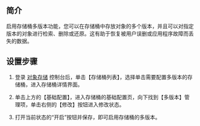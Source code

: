 ## 简介
启用存储桶多版本功能，您可以在存储桶中存放对象的多个版本，并且可以对指定版本的对象进行检索、删除或还原。这有助于恢复被用户误删或应用程序故障而丢失的数据。

## 设置步骤
1. 登录 [对象存储](https://console.cloud.tencent.com/cos5) 控制台后，单击【存储桶列表】，选择单击需要配置多版本的存储桶，进入存储桶详情界面。

2. 单击上方的【基础配置】，进入存储桶的基础配置页，向下找到【多版本】管理项，单击右侧的【修改】按钮进入修改状态。

3. 打开当前状态的“开启”按钮并保存，即可启用存储桶的多版本。
